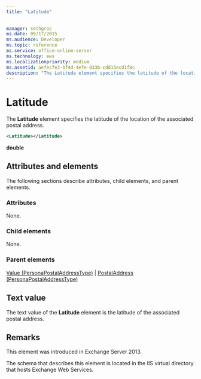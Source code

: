 ```yaml
---
title: "Latitude"
 
 
manager: sethgros
ms.date: 09/17/2015
ms.audience: Developer
ms.topic: reference
ms.service: office-online-server
ms.technology: ews
ms.localizationpriority: medium
ms.assetid: aefecfe3-bf4d-4efe-833b-cdd15ecd1f8c
description: "The Latitude element specifies the latitude of the location of the associated postal address."
---
```


# Latitude

The **Latitude** element specifies the latitude of the location of the associated postal address. 
  
```XML
<Latitude></Latitude>
```

 **double**
## Attributes and elements

The following sections describe attributes, child elements, and parent elements.
  
### Attributes

None.
  
### Child elements

None.
  
### Parent elements

[Value (PersonaPostalAddressType)](value-personapostaladdresstype.md) | [PostalAddress (PersonaPostalAddressType)](postaladdress-personapostaladdresstype.md)
  
## Text value

The text value of the **Latitude** element is the latitude of the associated postal address. 
  
## Remarks

This element was introduced in Exchange Server 2013.
  
The schema that describes this element is located in the IIS virtual directory that hosts Exchange Web Services.
  

